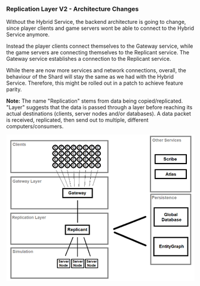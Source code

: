 ### Replication Layer V2 - Architecture Changes
Without the Hybrid Service, the backend architecture is going to change, since player clients and game servers wont be able to connect to the Hybrid Service anymore.

Instead the player clients connect themselves to the Gateway service, while the game servers are connecting themselves to the Replicant service. The Gateway service establishes a connection to the Replicant service.

While there are now more services and network connections, overall, the behaviour of the Shard will stay the same as we had with the Hybrid Service. Therefore, this might be rolled out in a patch to achieve feature parity.

__Note:__ The name "Replication" stems from data being copied/replicated. "Layer" suggests that the data is passed through a layer before reaching its actual destinations (clients, server nodes and/or databases). A data packet is received, replicated, then send out to multiple, different computers/consumers.

![Image](/images/dynamic_server_meshing/image-20.png)
